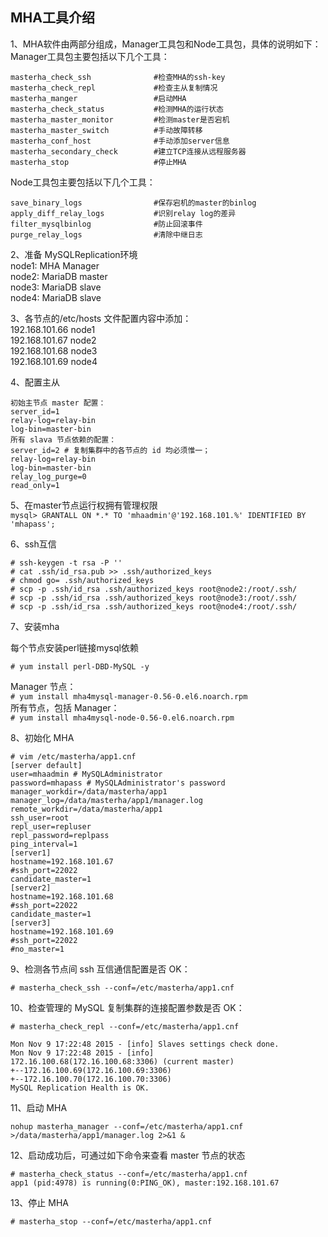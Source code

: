MHA工具介绍  
---
1、MHA软件由两部分组成，Manager工具包和Node工具包，具体的说明如下：  
Manager工具包主要包括以下几个工具：  
```
masterha_check_ssh              #检查MHA的ssh-key
masterha_check_repl             #检查主从复制情况
masterha_manger                 #启动MHA
masterha_check_status           #检测MHA的运行状态
masterha_master_monitor         #检测master是否宕机
masterha_master_switch          #手动故障转移
masterha_conf_host              #手动添加server信息
masterha_secondary_check        #建立TCP连接从远程服务器
masterha_stop                   #停止MHA
```
Node工具包主要包括以下几个工具：  
```
save_binary_logs                #保存宕机的master的binlog
apply_diff_relay_logs           #识别relay log的差异
filter_mysqlbinlog              #防止回滚事件
purge_relay_logs                #清除中继日志
```  

2、准备 MySQLReplication环境  
node1: MHA Manager  
node2: MariaDB master  
node3: MariaDB slave  
node4: MariaDB slave  


3、各节点的/etc/hosts 文件配置内容中添加：  
192.168.101.66 node1  
192.168.101.67 node2  
192.168.101.68 node3  
192.168.101.69 node4  

4、配置主从  
```
初始主节点 master 配置：
server_id=1
relay-log=relay-bin
log-bin=master-bin
所有 slava 节点依赖的配置：
server_id=2 # 复制集群中的各节点的 id 均必须惟一；
relay-log=relay-bin
log-bin=master-bin
relay_log_purge=0
read_only=1
```  

5、在master节点运行权拥有管理权限  
``` mysql> GRANTALL ON *.* TO 'mhaadmin'@'192.168.101.%' IDENTIFIED BY 'mhapass'; ```  

6、ssh互信  
```
# ssh-keygen -t rsa -P ''
# cat .ssh/id_rsa.pub >> .ssh/authorized_keys
# chmod go= .ssh/authorized_keys
# scp -p .ssh/id_rsa .ssh/authorized_keys root@node2:/root/.ssh/
# scp -p .ssh/id_rsa .ssh/authorized_keys root@node3:/root/.ssh/
# scp -p .ssh/id_rsa .ssh/authorized_keys root@node4:/root/.ssh/
```  


7、安装mha  

每个节点安装perl链接mysql依赖  
```
# yum install perl-DBD-MySQL -y
```  
Manager 节点：  
``` # yum install mha4mysql-manager-0.56-0.el6.noarch.rpm ```  
所有节点，包括 Manager：  
``` # yum install mha4mysql-node-0.56-0.el6.noarch.rpm ```  

8、初始化 MHA
```
# vim /etc/masterha/app1.cnf
[server default]
user=mhaadmin # MySQLAdministrator
password=mhapass # MySQLAdministrator's password
manager_workdir=/data/masterha/app1
manager_log=/data/masterha/app1/manager.log
remote_workdir=/data/masterha/app1
ssh_user=root
repl_user=repluser
repl_password=replpass
ping_interval=1
[server1]
hostname=192.168.101.67
#ssh_port=22022
candidate_master=1
[server2]
hostname=192.168.101.68
#ssh_port=22022
candidate_master=1
[server3]
hostname=192.168.101.69
#ssh_port=22022
#no_master=1
```  

9、检测各节点间 ssh 互信通信配置是否 OK：  
```
# masterha_check_ssh --conf=/etc/masterha/app1.cnf
```  

10、检查管理的 MySQL 复制集群的连接配置参数是否 OK：  
```
# masterha_check_repl --conf=/etc/masterha/app1.cnf

Mon Nov 9 17:22:48 2015 - [info] Slaves settings check done.
Mon Nov 9 17:22:48 2015 - [info]
172.16.100.68(172.16.100.68:3306) (current master)
+--172.16.100.69(172.16.100.69:3306)
+--172.16.100.70(172.16.100.70:3306)
MySQL Replication Health is OK.
```  

11、启动 MHA  
```
nohup masterha_manager --conf=/etc/masterha/app1.cnf >/data/masterha/app1/manager.log 2>&1 &
```  

12、启动成功后，可通过如下命令来查看 master 节点的状态  
```
# masterha_check_status --conf=/etc/masterha/app1.cnf
app1 (pid:4978) is running(0:PING_OK), master:192.168.101.67
```  

13、停止 MHA  
```
# masterha_stop --conf=/etc/masterha/app1.cnf
```  
